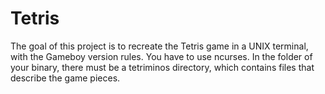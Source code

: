 # Tetris

The goal of this project is to recreate the Tetris game in a UNIX terminal, with the Gameboy version rules. You have to use ncurses. In the folder of your binary, there must be a tetriminos directory, which contains files that describe the game pieces.
